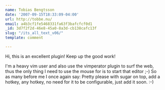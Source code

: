 ```yaml
---
name: Tobias Bengtsson
date: '2007-09-15T18:33:09-04:00'
url: http://tobbe.nu/
email: a4b3cf1fe5468331fa63f3bafcfcf0d1
_id: 3d7f2f2d-46e8-45a0-8a3d-cb138cafc13f
slug: "/its_all_text_v06/"
template: comment

---
```


Hi, this is an excellent plugin! Keep up the good work!

I'm a heavy vim user and also use the vimperator plugin to surf the web, thus the only thing I need to use the mouse for is to start that editor ;-)
So as many before me I once again say: Pretty please with sugar on top, add a hotkey, any hotkey, no need for it to be configurable, just add it soon. :-)
